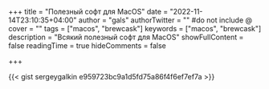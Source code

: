 +++
title = "Полезный софт для MacOS"
date = "2022-11-14T23:10:35+04:00"
author = "gals"
authorTwitter = "" #do not include @
cover = ""
tags = ["macos", "brewcask"]
keywords = ["macos", "brewcask"]
description = "Всякий полезный софт для MacOS"
showFullContent = false
readingTime = true
hideComments = false

+++

{{< gist sergeygalkin e959723bc9a1d5fd75a86f4f6ef7ef7a >}}

